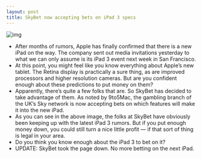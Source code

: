 ```yaml
---
layout: post
title: SkyBet now accepting bets on iPad 3 specs
---
```

![img](http://media.idownloadblog.com/wp-content/uploads/2012/02/skybet-ipad-3.jpg)
* After months of rumors, Apple has finally confirmed that there is a new iPad on the way. The company sent out media invitations yesterday to what we can only assume is its iPad 3 event next week in San Francisco.
* At this point, you might feel like you know everything about Apple’s new tablet. The Retina display is practically a sure thing, as are improved processors and higher resolution cameras. But are you confident enough about these predictions to put money on them?
* Apparently, there’s quite a few folks that are. So SkyBet has decided to take advantage of them. As noted by 9to5Mac, the gambling branch of the UK’s Sky network is now accepting bets on which features will make it into the new iPad.
* As you can see in the above image, the folks at SkyBet have obviously been keeping up with the latest iPad 3 rumors. But if you put enough money down, you could still turn a nice little profit — if that sort of thing is legal in your area.
* Do you think you know enough about the iPad 3 to bet on it?
* UPDATE: SkyBet took the page down. No more betting on the next iPad.

